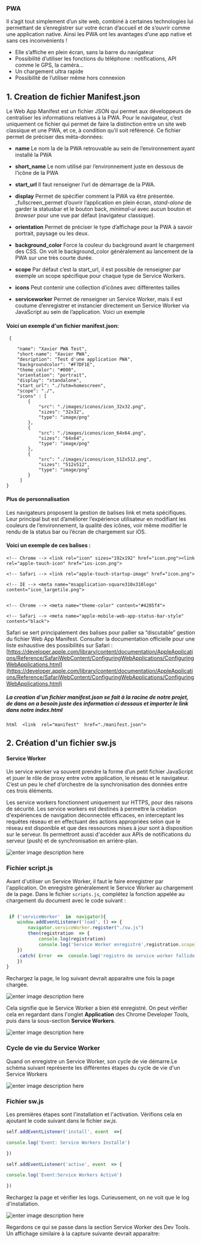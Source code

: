 ### PWA

Il s’agit tout simplement d’un site web, combiné à certaines technologies lui permettant de s’enregistrer sur votre écran d’accueil et de s’ouvrir comme une application native. Ainsi les PWA ont les avantages d’une app native et sans ces inconvénients !

-   Elle s’affiche en plein écran, sans la barre du navigateur
-   Possibilité d’utiliser les fonctions du téléphone : notifications, API comme le GPS, la caméra…
-   Un chargement ultra rapide
-   Possibilité de l’utiliser même hors connexion


## 1. Creation de fichier  Manifest.json

Le Web App Manifest est un fichier JSON qui permet aux développeurs de centraliser les informations relatives à la PWA. Pour le navigateur, c’est uniquement ce fichier qui permet de faire la distinction entre un site web classique et une PWA, et ce, à condition qu’il soit référencé. Ce fichier permet de préciser des méta-données:

-   **name**  Le nom la de la PWA retrouvable au sein de l’environnement ayant installé la PWA
-   **short_name**  Le nom utilisé par l’environnement juste en dessous de l’icône de la PWA
-   **start_url**  Il faut renseigner l’url de démarrage de la PWA.  
    
-   **display**  Permet de spécifier comment la PWA va être présentée.  _fullscreen_permet d’ouvrir l’application en plein écran,  _stand-alone_  de garder la statusbar et le bouton back,  _minimal-ui_  avec aucun bouton et  _browser_  pour une vue par défaut (navigateur classique).
-   **orientation**  Permet de préciser le type d’affichage pour la PWA à savoir portrait, paysage ou les deux.
-   **background_color**  Force la couleur du background avant le chargement des CSS. On voit le background_color généralement au lancement de la PWA sur une très courte durée.
-   **scope** Par défaut c’est la start_url, il est possible de renseigner par exemple un scope spécifique pour chaque type de Service Workers.
-   **icons**  Peut contenir une collection d’icônes avec différentes tailles
-   **serviceworker**  Permet de renseigner un Service Worker, mais il est coutume d’enregistrer et instancier directement un Service Worker via JavaScript au sein de l’application.
Voici un exemple 


#### Voici  un exemple d'un fichier manifest.json:


   

     {
    
	    "name": "Xavier PWA Test",
	    "short-name": "Xavier PWA",
	    "desription": "Test d'une application PWA",
	    "backgroundcolor": "#F7DF1E",
	    "theme_color": "#000",
	    "orientation": "portrait",
	    "display": "standalone",
	    "start_url": "./?utm=homescreen",
	    "scope": "./",
	    "icons" : [
		    {
			    "src": "./images/iconos/icon_32x32.png",
			    "sizes": "32x32",
			    "type": "image/png"
			},
		    {
				"src": "./images/iconos/icon_64x64.png",
				"sizes": "64x64",
				"type": "image/png"
		    },
		    {
			    "src": "./images/iconos/icon_512x512.png",
				"sizes": "512x512",
				"type": "image/png"
			}
		 ]
	}


#### Plus de personnalisation

Les navigateurs proposent la gestion de balises link et meta spécifiques. Leur principal but est d’améliorer l’expérience utilisateur en modifiant les couleurs de l’environnement, la qualité des icônes, voir même modifier le rendu de la status bar ou l’écran de chargement sur iOS. 

#### Voici un exemple  de ces balises :

    
    <!-- Chrome --> <link rel="icon" sizes="192x192" href="icon.png"><link rel="apple-touch-icon" href="ios-icon.png">
   
    <!-- Safari --> <link rel="apple-touch-startup-image" href="icon.png">
  
    <!-- IE --> <meta name="msapplication-square310x310logo" content="icon_largetile.png"> 
    
    
    <!-- Chrome --> <meta name="theme-color" content="#4285f4"> 
    
    <!-- Safari --> <meta name="apple-mobile-web-app-status-bar-style" content="black">
    
Safari se sert principalement des balises pour pallier sa “discutable” gestion du fichier Web App Manifest. Consulter la documentation officielle pour une liste exhaustive des possibilités sur Safari :  [https://developer.apple.com/library/content/documentation/AppleApplications/Reference/SafariWebContent/ConfiguringWebApplications/ConfiguringWebApplications.html](https://developer.apple.com/library/content/documentation/AppleApplications/Reference/SafariWebContent/ConfiguringWebApplications/ConfiguringWebApplications.html)


##### La creation d'un fichier  manifest.json se fait  à la racine de notre projet,   de dans on a besoin juste des information ci dessous  et importer le link dans notre index.html

   ```html  <link  rel="manifest"  href="./manifest.json">```


## 2. Création d'un fichier sw.js

#### Service Worker 

 Un service worker va souvent prendre la forme d’un petit fichier JavaScript et jouer le rôle de proxy entre votre application, le réseau et le navigateur. C’est un peu le chef d’orchestre de la synchronisation des données entre ces trois éléments.
 
 Les service workers fonctionnent uniquement sur HTTPS, pour des raisons de sécurité.  Les service workers est destinés à permettre la création d'expériences de navigation déconnectée efficaces, en interceptant les requêtes réseau et en effectuant des actions appropriées selon que le réseau est disponible et que des ressources mises à jour sont à disposition sur le serveur. Ils permettront aussi d'accéder aux APIs de notifications du serveur (push) et de synchronisation en arrière-plan.

![enter image description here](https://lh3.googleusercontent.com/KxlLmQK_2T-Oo1rSMKCq9IWAWvdqEtImdAiAh48l6uSlAiwsZh0SdUK6o-q_cQvoLlBVSO_WohYb)

### Fichier script.js

Avant d'utiliser un Service Worker, il faut le faire enregistrer par l'application. On enregistre généralement le Service Worker au chargement de la page. Dans le fichier `scripts.js`, complétez la fonction appelée au chargement du document avec le code suivant : 


```js

 if ('serviceWorker'  in  navigator){
	window.addEventListener('load', () => {
		navigator.serviceWorker.register("./sw.js")
		then(registration  => {
			console.log(registration)
			console.log('Service Worker enregistré',registration.scope)
	})
	.catch( Error  =>  console.log('registro de service worker fallido',Error))
	})
}
```
Rechargez la page, le log suivant devrait apparaitre une fois la page chargée.

![enter image description here](https://lh3.googleusercontent.com/ukf-mNAuSYdhEGpi6T4p0ydeZ-o9uz1P9HLzjfok6lk-ctzl4BmyQNVq8L_OBnBIopoMO7UyXSYn)

Cela signifie que le Service Worker a bien été enregistré. On peut vérifier cela en regardant dans l'onglet **Application** des Chrome Developer Tools, puis dans la sous-section **Service Workers**.

![enter image description here](https://lh3.googleusercontent.com/gpQ-T7acOkCEArmTdHkuCcr0PDF6mLxFsy8y1byKSzq0wr0XsYqpHggiobC528YjuuhlyC3CruKT)  

### Cycle de vie du Service Worker

Quand on enregistre un Service Worker, son cycle de vie démarre.Le schéma suivant représente les différentes étapes du cycle de vie d'un Service Workers 



![enter image description here](https://lh3.googleusercontent.com/D9KDGYH24FZlm-Kav-NKjIZK2jCFbkrEcxOsPr5DbhefME-CCVLDoC4KOK22oFThvhM5dEbVWlK_)


### Fichier sw.js 
 Les premières étapes sont l'installation et l'activation. Vérifions cela en ajoutant le code suivant dans le fichier _sw.js_.
 
 ```js 
self.addEventListener('install', event  =>{

console.log('Event: Service Workers Installé')

})

self.addEventListener('active', event  => {

console.log('Event:Service Workers Activé')

})  
```

Rechargez la page et vérifier les logs. Curieusement, on ne voit que le log d'installation.

![enter image description here](https://lh3.googleusercontent.com/Oy1NmTBMPpaLAd3yArlrO9FRTyggVqStKq39a85nT7hH_uY2xHBBz0eoB7rTpjcJa3YxIbZm-iHr)

Regardons ce qui se passe dans la section Service Worker des Dev Tools. Un affichage similaire à la capture suivante devrait apparaitre:
<!--stackedit_data:
eyJoaXN0b3J5IjpbLTEwMzUxNTkyMzYsMTQzMjYzNDI5MSwxOT
Q4MzM4MTI3LC0xNzI2ODExNTgxLDMyMjMwMDEyOV19
-->